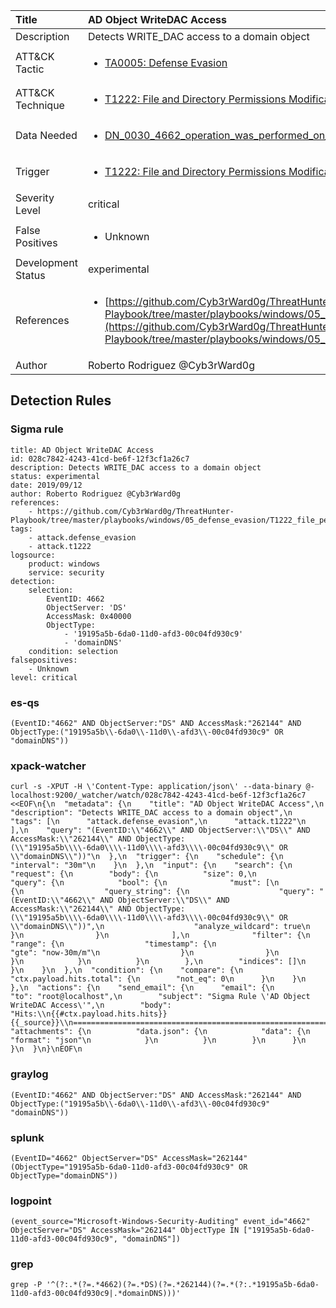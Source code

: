 | Title                | AD Object WriteDAC Access                                                                                                                                                 |
|:---------------------|:------------------------------------------------------------------------------------------------------------------------------------------------------------|
| Description          | Detects WRITE_DAC access to a domain object                                                                                                                                           |
| ATT&amp;CK Tactic    |  <ul><li>[TA0005: Defense Evasion](https://attack.mitre.org/tactics/TA0005)</li></ul>  |
| ATT&amp;CK Technique | <ul><li>[T1222: File and Directory Permissions Modification](https://attack.mitre.org/techniques/T1222)</li></ul>  |
| Data Needed          | <ul><li>[DN_0030_4662_operation_was_performed_on_an_object](../Data_Needed/DN_0030_4662_operation_was_performed_on_an_object.md)</li></ul>  |
| Trigger              | <ul><li>[T1222: File and Directory Permissions Modification](../Triggers/T1222.md)</li></ul>  |
| Severity Level       | critical |
| False Positives      | <ul><li>Unknown</li></ul>  |
| Development Status   | experimental |
| References           | <ul><li>[https://github.com/Cyb3rWard0g/ThreatHunter-Playbook/tree/master/playbooks/windows/05_defense_evasion/T1222_file_permissions_modification/ad_replication_user_backdoor.md](https://github.com/Cyb3rWard0g/ThreatHunter-Playbook/tree/master/playbooks/windows/05_defense_evasion/T1222_file_permissions_modification/ad_replication_user_backdoor.md)</li></ul>  |
| Author               | Roberto Rodriguez @Cyb3rWard0g |


## Detection Rules

### Sigma rule

```
title: AD Object WriteDAC Access
id: 028c7842-4243-41cd-be6f-12f3cf1a26c7
description: Detects WRITE_DAC access to a domain object
status: experimental
date: 2019/09/12
author: Roberto Rodriguez @Cyb3rWard0g
references:
    - https://github.com/Cyb3rWard0g/ThreatHunter-Playbook/tree/master/playbooks/windows/05_defense_evasion/T1222_file_permissions_modification/ad_replication_user_backdoor.md
tags:
    - attack.defense_evasion
    - attack.t1222
logsource:
    product: windows
    service: security
detection:
    selection: 
        EventID: 4662
        ObjectServer: 'DS'
        AccessMask: 0x40000
        ObjectType:
            - '19195a5b-6da0-11d0-afd3-00c04fd930c9'
            - 'domainDNS'
    condition: selection
falsepositives:
    - Unknown
level: critical

```





### es-qs
    
```
(EventID:"4662" AND ObjectServer:"DS" AND AccessMask:"262144" AND ObjectType:("19195a5b\\-6da0\\-11d0\\-afd3\\-00c04fd930c9" OR "domainDNS"))
```


### xpack-watcher
    
```
curl -s -XPUT -H \'Content-Type: application/json\' --data-binary @- localhost:9200/_watcher/watch/028c7842-4243-41cd-be6f-12f3cf1a26c7 <<EOF\n{\n  "metadata": {\n    "title": "AD Object WriteDAC Access",\n    "description": "Detects WRITE_DAC access to a domain object",\n    "tags": [\n      "attack.defense_evasion",\n      "attack.t1222"\n    ],\n    "query": "(EventID:\\"4662\\" AND ObjectServer:\\"DS\\" AND AccessMask:\\"262144\\" AND ObjectType:(\\"19195a5b\\\\-6da0\\\\-11d0\\\\-afd3\\\\-00c04fd930c9\\" OR \\"domainDNS\\"))"\n  },\n  "trigger": {\n    "schedule": {\n      "interval": "30m"\n    }\n  },\n  "input": {\n    "search": {\n      "request": {\n        "body": {\n          "size": 0,\n          "query": {\n            "bool": {\n              "must": [\n                {\n                  "query_string": {\n                    "query": "(EventID:\\"4662\\" AND ObjectServer:\\"DS\\" AND AccessMask:\\"262144\\" AND ObjectType:(\\"19195a5b\\\\-6da0\\\\-11d0\\\\-afd3\\\\-00c04fd930c9\\" OR \\"domainDNS\\"))",\n                    "analyze_wildcard": true\n                  }\n                }\n              ],\n              "filter": {\n                "range": {\n                  "timestamp": {\n                    "gte": "now-30m/m"\n                  }\n                }\n              }\n            }\n          }\n        },\n        "indices": []\n      }\n    }\n  },\n  "condition": {\n    "compare": {\n      "ctx.payload.hits.total": {\n        "not_eq": 0\n      }\n    }\n  },\n  "actions": {\n    "send_email": {\n      "email": {\n        "to": "root@localhost",\n        "subject": "Sigma Rule \'AD Object WriteDAC Access\'",\n        "body": "Hits:\\n{{#ctx.payload.hits.hits}}{{_source}}\\n================================================================================\\n{{/ctx.payload.hits.hits}}",\n        "attachments": {\n          "data.json": {\n            "data": {\n              "format": "json"\n            }\n          }\n        }\n      }\n    }\n  }\n}\nEOF\n
```


### graylog
    
```
(EventID:"4662" AND ObjectServer:"DS" AND AccessMask:"262144" AND ObjectType:("19195a5b\\-6da0\\-11d0\\-afd3\\-00c04fd930c9" "domainDNS"))
```


### splunk
    
```
(EventID="4662" ObjectServer="DS" AccessMask="262144" (ObjectType="19195a5b-6da0-11d0-afd3-00c04fd930c9" OR ObjectType="domainDNS"))
```


### logpoint
    
```
(event_source="Microsoft-Windows-Security-Auditing" event_id="4662" ObjectServer="DS" AccessMask="262144" ObjectType IN ["19195a5b-6da0-11d0-afd3-00c04fd930c9", "domainDNS"])
```


### grep
    
```
grep -P '^(?:.*(?=.*4662)(?=.*DS)(?=.*262144)(?=.*(?:.*19195a5b-6da0-11d0-afd3-00c04fd930c9|.*domainDNS)))'
```



